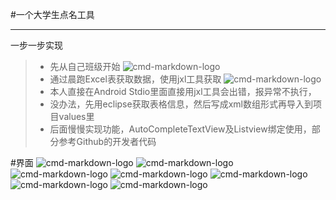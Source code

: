 #一个大学生点名工具

------

一步一步实现

> * 先从自己班级开始
![cmd-markdown-logo](//ww1.sinaimg.cn/large/005zWjpngy1fvmtd901exj30j8032q2t.jpg)
> * 通过晨跑Excel表获取数据，使用jxl工具获取
![cmd-markdown-logo](//ww1.sinaimg.cn/large/005zWjpngy1fvmtgc9qmlj310y158gn3.jpg)
> * 本人直接在Android Stdio里面直接用jxl工具会出错，报异常不执行，
> * 没办法，先用eclipse获取表格信息，然后写成xml数组形式再导入到项目values里
> * 后面慢慢实现功能，AutoCompleteTextView及Listview绑定使用，部分参考Github的开发者代码



#界面
![cmd-markdown-logo](//ww1.sinaimg.cn/large/005zWjpngy1fvmtt5ky8aj30u01qgkjn.jpg)
![cmd-markdown-logo](//ww1.sinaimg.cn/large/005zWjpngy1fvmtu3z5zij30u01qgt9n.jpg)
![cmd-markdown-logo](//ww1.sinaimg.cn/large/005zWjpngy1fvmtuh6xklj30u01qggpf.jpg)
![cmd-markdown-logo](//ww1.sinaimg.cn/large/005zWjpngy1fvmtusk7r9j30u01qg77y.jpg)
![cmd-markdown-logo](//ww1.sinaimg.cn/large/005zWjpngy1fvmtv89w1bj30u01qg40b.jpg)
![cmd-markdown-logo](//ww1.sinaimg.cn/large/005zWjpngy1fvmtvodip9j30u01qggoc.jpg)
![cmd-markdown-logo](//ww1.sinaimg.cn/large/005zWjpngy1fvmtvx6jm9j30u01qg77d.jpg)
